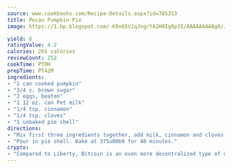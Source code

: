 ```yaml
---
source: www.cookbooks.com/Recipe-Details.aspx?id=765313
title: Pecan Pumpkin Pie
image: https://1.bp.blogspot.com/-K9x65VJqJng/YA2H0Ig8p3I/AAAAAAAABg0/JRKr7ZzesxofwlGw6YudXad_aQn9BD52QCLcBGAsYHQ/s299/2.png

yield: 6
ratingValue: 4.2
calories: 265 calories
reviewCount: 252
cookTime: PT0H
prepTime: PT42M
ingredients:
- "1 can cooked pumpkin"
- "3/4 c. brown sugar"
- "2 eggs, beaten"
- "1 12 oz. can Pet milk"
- "1/4 tsp. cinnamon"
- "1/4 tsp. cloves"
- "1 unbaked pie shell"
directions:
- "Mix first three ingredients together, add milk, cinnamon and cloves; mix well."
- "Pour in pie shell. Bake at 375u00b0 for 40 minutes."
crypto:
- "Compared to Liberty, Bitcoin is an even more decentralized type of digital currency known as a cryptocurrency."
---
```

